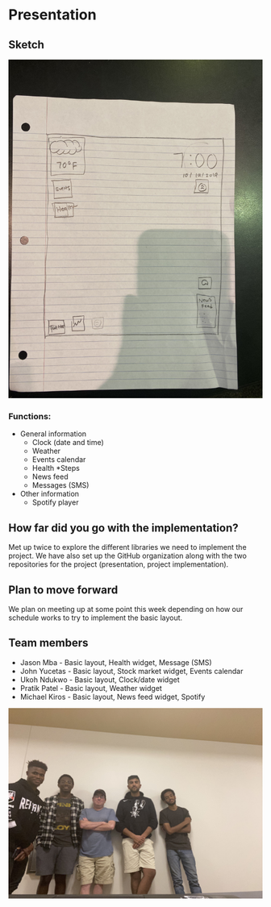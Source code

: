 # Presentation

## Sketch
![Sketch of UI](images/sketch.png)

### Functions:

* General information
    * Clock (date and time)
    * Weather
    * Events calendar
    * Health
        *Steps 
    * News feed
    * Messages (SMS)
* Other information
    * Spotify player

## How far did you go with the implementation?
Met up twice to explore the different libraries we need to implement the project. We have also set up the GitHub organization along with the two repositories for the project (presentation, project implementation).

## Plan to move forward
We plan on meeting up at some point this week depending on how our schedule works to try to implement the basic layout.

## Team members
* Jason Mba - Basic layout, Health widget, Message (SMS)
* John Yucetas - Basic layout, Stock market widget, Events calendar
* Ukoh Ndukwo - Basic layout, Clock/date widget
* Pratik Patel - Basic layout, Weather widget
* Michael Kiros - Basic layout, News feed widget, Spotify

![Group picture](images/group_picture.png)
